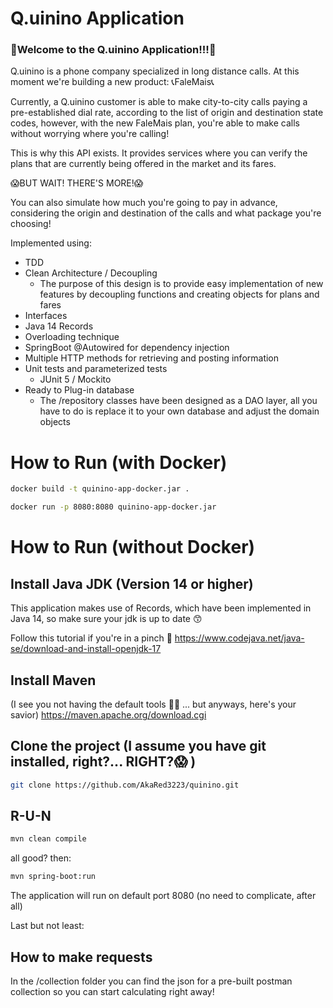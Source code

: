 # Q.uinino Application
### :star_struck:Welcome to the Q.uinino Application!!!:star_struck:

Q.uinino is a phone company specialized in long distance calls. 
At this moment we're building a new product:
:telephone_receiver:FaleMais:telephone_receiver:

Currently, a Q.uinino customer is able to make city-to-city calls paying a pre-established dial rate, according to the list of origin and destination state codes,
however, with the new FaleMais plan, you're able to make calls without worrying where you're calling!

This is why this API exists. It provides services where you can verify the plans that are currently being offered in the market and its fares.

:scream:BUT WAIT! THERE'S MORE!:scream:

You can also simulate how much you're going to pay in advance, considering the origin and destination of the calls and what package you're choosing!

Implemented using:
- TDD
- Clean Architecture / Decoupling
  - The purpose of this design is to provide easy implementation of new features by decoupling functions and creating objects for plans and fares
- Interfaces
- Java 14 Records
- Overloading technique
- SpringBoot @Autowired for dependency injection
- Multiple HTTP methods for retrieving and posting information
- Unit tests and parameterized tests
  - JUnit 5 / Mockito
- Ready to Plug-in database
  - The /repository classes have been designed as a DAO layer, all you have to do is replace it to your own database and adjust the domain objects

# How to Run (with Docker)
```sh 
docker build -t quinino-app-docker.jar .
```
```sh 
docker run -p 8080:8080 quinino-app-docker.jar
```

# How to Run (without Docker)

## Install Java JDK (Version 14 or higher)
This application makes use of Records, which have been implemented in Java 14, so make sure your jdk is up to date :kissing_smiling_eyes:

Follow this tutorial if you're in a pinch :eyes:
https://www.codejava.net/java-se/download-and-install-openjdk-17

## Install Maven
(I see you not having the default tools :face_in_clouds: ... but anyways, here's your savior)
https://maven.apache.org/download.cgi

## Clone the project (I assume you have git installed, right?... RIGHT?:scream:	)
```sh 
git clone https://github.com/AkaRed3223/quinino.git
```

## R-U-N
```sh 
mvn clean compile
```

all good? then:

```sh 
mvn spring-boot:run
```
The application will run on default port 8080
(no need to complicate, after all)

Last but not least:
## How to make requests
In the /collection folder you can find the json for a pre-built postman collection so you can start calculating right away!